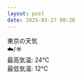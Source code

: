 ```yaml
---
layout: post
date: 2025-03-27 00:28
---
```


東京の天気<br />☁️/☀️<br />
最高気温: 24℃<br />
最低気温: 12℃<br />
